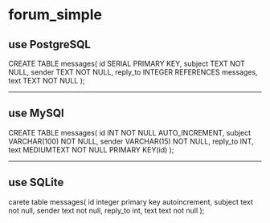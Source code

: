 # forum_simple

use PostgreSQL
----------------
CREATE TABLE messages(
  id        SERIAL PRIMARY KEY,
  subject   TEXT NOT NULL,
  sender    TEXT NOT NULL,
  reply_to  INTEGER REFERENCES messages,
  text      TEXT NOT NULL
  );
  
----------------  
use MySQl
----------------
CREATE TABLE messages(
  id        INT NOT NULL AUTO_INCREMENT,
  subject   VARCHAR(100) NOT NULL,
  sender    VARCHAR(15) NOT NULL,
  reply_to  INT,
  text      MEDIUMTEXT NOT NULL
  PRIMARY KEY(id)
  );
  
----------------  
use SQLite
----------------
carete table messages(
  id        integer primary key autoincrement,
  subject   text not null,
  sender    text not null,
  reply_to  int,
  text      text not null
  );
